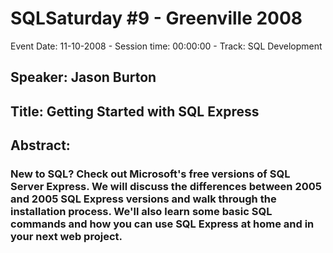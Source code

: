 # SQLSaturday #9 - Greenville 2008
Event Date: 11-10-2008 - Session time: 00:00:00 - Track: SQL Development
## Speaker: Jason Burton
## Title: Getting Started with SQL Express
## Abstract:
### New to SQL?  Check out Microsoft's free versions of SQL Server Express.  We will discuss the differences between 2005 and 2005 SQL Express versions and walk through the installation process.  We'll also learn some basic SQL commands and how you can use SQL Express at home and in your next web project.
